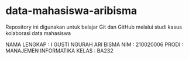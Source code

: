 # data-mahasiswa-aribisma
Repository ini digunakan untuk belajar Git dan GitHub melalui studi kasus kolaborasi data mahasiswa

NAMA LENGKAP : I GUSTI NGURAH ARI BISMA
NIM : 210020006
PRODI : MANAJEMEN INFORMATIKA
KELAS : BA232
